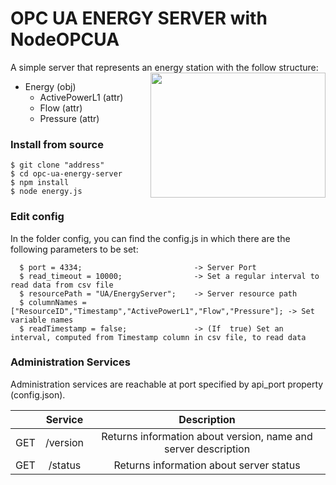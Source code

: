 # OPC UA ENERGY SERVER with NodeOPCUA
A simple server that represents an energy station with the follow structure:
<img align="right" width="280" height="200" src="https://github.com/Engineering-Research-and-Development/energy-opc-ua-server/blob/master/img/Workstation_EnergyMes.png	.png">
* Energy (obj)
    * ActivePowerL1 (attr)
    * Flow (attr)
    * Pressure (attr)





### Install from source

    $ git clone "address"
    $ cd opc-ua-energy-server
    $ npm install
    $ node energy.js


### Edit config
  In the folder config, you can find the config.js in which there are the following parameters to be set:

      $ port = 4334;                         -> Server Port
      $ read_timeout = 10000;                -> Set a regular interval to read data from csv file
      $ resourcePath = "UA/EnergyServer";    -> Server resource path
      $ columnNames = ["ResourceID","Timestamp","ActivePowerL1","Flow","Pressure"]; -> Set variable names
      $ readTimestamp = false;               -> (If  true) Set an interval, computed from Timestamp column in csv file, to read data
      
### Administration Services
Administration services are reachable at port specified by api_port property (config.json).

|     |    Service    |                          Description                          |
|-----|:-------------:|:-------------------------------------------------------------:|
| GET | /version      | Returns information about version, name and server description |
| GET | /status      | Returns information about server status |


